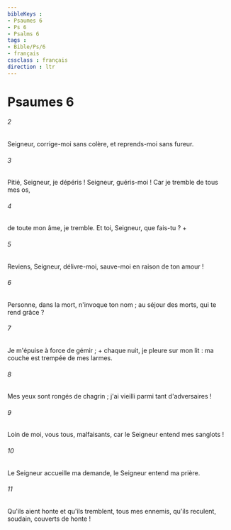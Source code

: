 ```yaml
---
bibleKeys : 
- Psaumes 6
- Ps 6
- Psalms 6
tags : 
- Bible/Ps/6
- français
cssclass : français
direction : ltr
---
```


# Psaumes 6

###### 2
Seigneur, corrige-moi sans colère, et reprends-moi sans fureur.
###### 3
Pitié, Seigneur, je dépéris ! Seigneur, guéris-moi ! Car je tremble de tous mes os,
###### 4
de toute mon âme, je tremble. Et toi, Seigneur, que fais-tu ? +
###### 5
Reviens, Seigneur, délivre-moi, sauve-moi en raison de ton amour !
###### 6
Personne, dans la mort, n'invoque ton nom ; au séjour des morts, qui te rend grâce ?
###### 7
Je m'épuise à force de gémir ; + chaque nuit, je pleure sur mon lit : ma couche est trempée de mes larmes.
###### 8
Mes yeux sont rongés de chagrin ; j'ai vieilli parmi tant d'adversaires !
###### 9
Loin de moi, vous tous, malfaisants, car le Seigneur entend mes sanglots !
###### 10
Le Seigneur accueille ma demande, le Seigneur entend ma prière.
###### 11
Qu'ils aient honte et qu'ils tremblent, tous mes ennemis, qu'ils reculent, soudain, couverts de honte !

